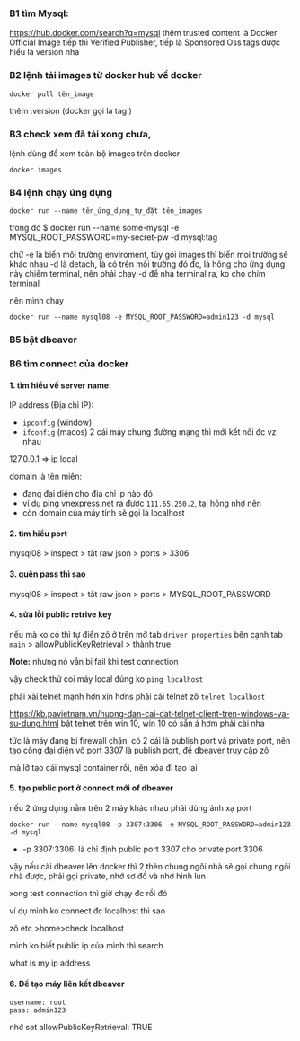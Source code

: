 ### B1 tìm Mysql:

https://hub.docker.com/search?q=mysql
thêm trusted content là Docker Official Image
tiếp thì Verified Publisher, tiếp là Sponsored Oss
tags được hiểu là version nha 

### B2 lệnh tải images từ docker hub về docker
```
docker pull tên_image
```
thêm :version (docker gọi là tag )

### B3 check xem đã tải xong chưa, 
lệnh dùng để xem toàn bộ images trên docker
```
docker images
```

### B4 lệnh chạy ứng dụng
```
docker run --name tên_ứng_dụng_tự_đặt tên_images
```

trong đó
$ docker run --name some-mysql -e MYSQL_ROOT_PASSWORD=my-secret-pw -d mysql:tag

chữ -e là biến môi trường enviroment, tùy gói images thì biến moi trường sẽ khác nhau
-d là detach, là có trên môi trường đó đc, là hông cho ứng dụng này chiếm terminal, nên phải chạy -d để nhả terminal ra, ko cho chím terminal

nên mình chạy
```
docker run --name mysql08 -e MYSQL_ROOT_PASSWORD=admin123 -d mysql
```

### B5 bật dbeaver

### B6 tìm connect của docker

#### 1. tìm hiểu về server name:
IP address (Địa chỉ IP):
- `ipconfig` (window)
- `ifconfig` (macos)
2 cái máy chung đường mạng thì mới kết nối đc vz nhau

127.0.0.1 => ip local

domain là tên miền: 
- đang đại diện cho địa chỉ ip nào đó
- ví dụ ping vnexpress.net ra được `111.65.250.2`, tại hông nhớ nên 
- còn domain của máy tính sẽ gọi là localhost

#### 2. tìm hiểu port
mysql08 > inspect > tắt raw json > ports > 3306

#### 3. quên pass thì sao

mysql08 > inspect > tắt raw json > ports > MYSQL_ROOT_PASSWORD

#### 4. sửa lỗi public retrive key
nếu mà ko có thì tự điền zô
ở trên mở tab `driver properties` bên cạnh tab `main` > allowPublicKeyRetrieval > thành true

**Note:** nhưng nó vẫn bị fail khi test connection

vậy check thử coi máy local đúng ko
`ping localhost`

phải xài telnet mạnh hơn xịn hơns
phải cài telnet zô
`telnet localhost`

https://kb.pavietnam.vn/huong-dan-cai-dat-telnet-client-tren-windows-va-su-dung.html
bật telnet trên win 10, win 10 có sẵn á hơm phải cài nha

tức là máy đang bị firewall chặn, có 2 cái là publish port và private port, nên tạo cổng đại diện vô port 3307 là publish port, để dbeaver truy cập zô

mà lỡ tạo cái mysql container rồi, nên xóa đi tạo lại

#### 5. tạo public port ở connect mới of dbeaver
nếu 2 ứng dụng nằm trên 2 máy khác nhau phải dùng ánh xạ port
```
docker run --name mysql08 -p 3307:3306 -e MYSQL_ROOT_PASSWORD=admin123 -d mysql
```
- -p 3307:3306: là chỉ định public port 3307 cho private port 3306

vậy nếu cài dbeaver lên docker thì 2 thèn chung ngôi nhà sẽ gọi chung ngôi nhà được, phải gọi private, nhớ sơ đồ và nhớ hình lun

xong test connection thì giờ chạy đc rồi đó

ví dụ mình ko connect đc localhost thì sao

zô etc >home>check localhost

mình ko biết public ip của mình thì search

what is my ip address

#### 6. Để tạo máy liên kết dbeaver
```
username: root
pass: admin123
```
nhớ set
allowPublicKeyRetrieval: TRUE

